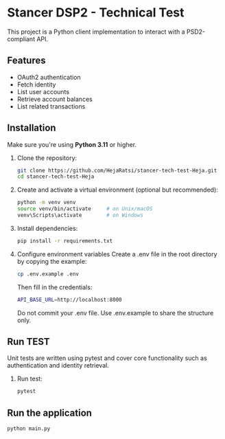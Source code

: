 # Stancer DSP2 - Technical Test

This project is a Python client implementation to interact with a PSD2-compliant API.

## Features

- OAuth2 authentication
- Fetch identity
- List user accounts
- Retrieve account balances
- List related transactions

## Installation

Make sure you're using **Python 3.11** or higher.

1. Clone the repository:
   ```bash
   git clone https://github.com/HejaRatsi/stancer-tech-test-Heja.git
   cd stancer-tech-test-Heja
   ```
   
2. Create and activate a virtual environment (optional but recommended):
   ```bash
   python -m venv venv
   source venv/bin/activate     # on Unix/macOS
   venv\Scripts\activate        # on Windows
   ```
   
3. Install dependencies:
   ```bash
   pip install -r requirements.txt
   ```
4. Configure environment variables
   Create a .env file in the root directory by copying the example:
   ```bash
   cp .env.example .env
   ```
   Then fill in the credentials:
   ```bash
   API_BASE_URL=http://localhost:8000
   ```
   Do not commit your .env file. Use .env.example to share the structure only.
   
## Run TEST 
Unit tests are written using pytest and cover core functionality such as authentication and identity retrieval.
1. Run test:
   ```bash
   pytest
   ```


## Run the application 
   ```bash
   python main.py
   ```
